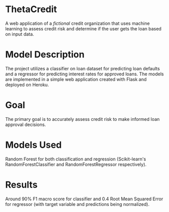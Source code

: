 # ThetaCredit

A web application of a *fictional* credit organization that uses machine learning to assess credit risk and determine if the user gets the loan based on input data.

# Model Description
The project utilizes a classifier on loan dataset for predicting loan defaults and a regressor for predicting interest rates for approved loans. The models are implemented in a simple web application created with Flask and deployed on Heroku.

# Goal
The primary goal is to accurately assess credit risk to make informed loan approval decisions.

# Models Used
Random Forest for both classification and regression (Scikit-learn's RandomForestClassifier and RandomForestRegressor respectively).

# Results
Around 90% F1 macro score for classifier and 0.4 Root Mean Squared Error for regressor (with target variable and predictions being normalized).
